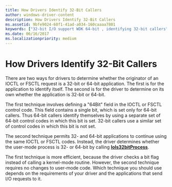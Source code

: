 ```yaml
---
title: How Drivers Identify 32-Bit Callers
author: windows-driver-content
description: How Drivers Identify 32-Bit Callers
ms.assetid: 9bfe9024-60f1-41ad-a034-160caaaa7801
keywords: ["32-bit I/O support WDK 64-bit , identifying 32-bit callers", "identifying 32-bit callers", "32-bit caller identifications WDK 64-bit", "file system control codes WDK 64-bit", "FSCTL WDK 64-bit", "control codes WDK 64-bit", "I/O control codes WDK kernel , 32-bit I/O in 64-bit drivers", "IOCTLs WDK kernel , 32-bit I/O in 64-bit drivers", "caller identifications WDK 64-bit"]
ms.date: 06/16/2017
ms.localizationpriority: medium
---
```


# How Drivers Identify 32-Bit Callers





There are two ways for drivers to determine whether the originator of an IOCTL or FSCTL request is a 32-bit or 64-bit application. The first is for the application to identify itself. The second is for the driver to determine on its own whether the application is 32-bit or 64-bit.

The first technique involves defining a "64Bit" field in the IOCTL or FSCTL control code. This field contains a single bit, which is set only for 64-bit callers. Thus 64-bit callers identify themselves by using a separate set of 64-bit control codes in which this bit is set. 32-bit callers use a similar set of control codes in which this bit is not set.

The second technique permits 32- and 64-bit applications to continue using the same IOCTL or FSCTL codes. Instead, the driver determines whether the user-mode process is 32- or 64-bit by calling [**IoIs32bitProcess**](https://msdn.microsoft.com/library/windows/hardware/ff549372).

The first technique is more efficient, because the driver checks a bit flag instead of calling a kernel-mode routine. However, the second technique requires no changes to user-mode code. Which technique you should use depends on the requirements of your driver and the applications that send I/O requests to it.

 

 




